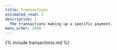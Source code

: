 ```yaml
---
title: Transactions
estimated_read: 3
description: |
  The transactions making up a specific payment.
menu_order: 2900
---
```


{% include transactions.md %}
